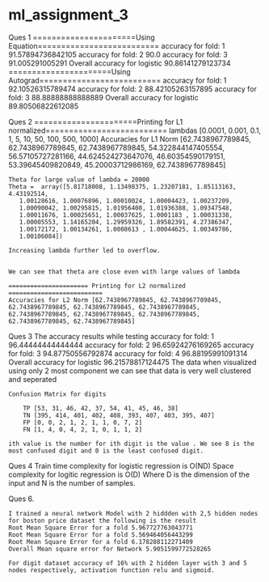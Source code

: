 # ml_assignment_3
Ques 1 
    ======================Using Equation==========================
    accuracy for fold: 1 91.57894736842105
    accuracy for fold: 2 90.0
    accuracy for fold: 3 91.005291005291
    Overall accuracy for logistic 90.86141279123734
    ======================Using Autograd==========================
    accuracy for fold: 1 92.10526315789474
    accuracy for fold: 2 88.42105263157895
    accuracy for fold: 3 88.88888888888889
    Overall accuracy for logistic 89.80506822612085

Ques 2
    ======================Printing for L1 normalized==========================
    lambdas [0.0001, 0.001, 0.1, 1, 5, 10, 50, 100, 500, 1000]
    Accuracies for L1 Norm [62.7438967789845, 62.7438967789845, 62.7438967789845, 54.322844147405554, 56.57105727281166, 44.624524273647076, 46.60354590179151, 53.39645409820849, 45.20003712986169, 62.7438967789845]

    Theta for large value of lambda = 20000
    Theta =  array([5.81718008, 1.13498375, 1.23207181, 1.85113163, 4.43192514,
       1.00128616, 1.00076896, 1.00010024, 1.00004423, 1.00237209,
       1.00090042, 1.00295815, 1.01956408, 1.01936388, 1.09347548,
       1.00011676, 1.00025651, 1.00037625, 1.0001183 , 1.00031338,
       1.00005553, 1.14165204, 1.29959326, 1.89582391, 4.27386347,
       1.00172172, 1.00134261, 1.0008613 , 1.00044625, 1.00349786,
       1.00106084])

    Increasing lambda further led to overflow. 
    

    We can see that theta are close even with large values of lambda

    ====================== Printing for L2 normalized ==========================
    Accuracies for L2 Norm [62.7438967789845, 62.7438967789845, 62.7438967789845, 62.7438967789845, 62.7438967789845, 62.7438967789845, 62.7438967789845, 62.7438967789845, 62.7438967789845, 62.7438967789845]

Ques 3
    The accuracy results while testing
        accuracy for fold: 1 96.44444444444444
        accuracy for fold: 2 96.65924276169265
        accuracy for fold: 3 94.87750556792874
        accuracy for fold: 4 96.88195991091314
        Overall accuracy for logistic 96.21578817124475
    The data when visualized using only 2 most component we can see that data is very well clustered and seperated

    Confusion Matrix for digits

        TP [53, 31, 46, 42, 37, 54, 41, 45, 46, 38]
        TN [395, 414, 401, 402, 408, 393, 407, 403, 395, 407]
        FP [0, 0, 2, 1, 2, 1, 1, 0, 7, 2]
        FN [1, 4, 0, 4, 2, 1, 0, 1, 1, 2]

    ith value is the number for ith digit is the value . We see 8 is the most confused digit and 0 is the least confused digit.

Ques 4
    Train time complexity for logistic regression is O(ND)
    Space complexity for logitic regression is O(D)
    Where D is the dimension of the input and N is the number of samples.

Ques 6.

    I trained a neural network Model with 2 hiddden with 2,5 hidden nodes for boston price dataset the following is the result
    Root Mean Square Error for a fold 5.967727763043771
    Root Mean Square Error for a fold 5.569464056443299
    Root Mean Square Error for a fold 6.178288112271409
    Overall Mean square error for Network 5.9051599772528265 

    For digit dataset accuracy of 16% with 2 hidden layer with 3 and 5 nodes respectively, activation function relu and sigmoid.